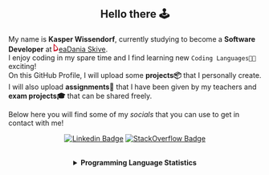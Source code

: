 ## <p align="center">Hello there 🕹️</p>

My name is **Kasper Wissendorf**, currently studying to become a **Software Developer** at [![Icon](/icons/Dania.png)eaDania Skive](https://eadania.com/). <br>
I enjoy coding in my spare time and I find learning new `Coding Languages👨‍💻` exciting!<br/>
On this GitHub Profile, I will upload some **projects📦** that I personally create. I will also upload **assignments📝** that I have been given by my teachers and **exam projects🎓** that can be shared freely. 

Below here you will find some of my *socials* that you can use to get in contact with me! 

<div align="center">
  
[![Linkedin Badge](https://img.shields.io/badge/-LinkedIn-blue?style=flat-square&logo=Linkedin&logoColor=white)](https://www.linkedin.com/in/kasper-wissendorf-7279011b6/)
[![StackOverflow Badge](https://img.shields.io/badge/-Stack%20Overflow-FE7A16?style=flat-square&logo=Stack-Overflow&logoColor=white)](https://stackoverflow.com/users/18100435/kasper-wissendorf)
</div>

<br>
<details>
<summary align="center"><strong>Programming Language Statistics</strong></summary>
<br>
<div align="center">
<pre>
C++            | 24 hours 00 minutes
JavaScript     | 20 hours 24 minutes
Python         | 19 hours 06 minutes
C#             | 09 hours 29 minutes
CSS            | 05 hours 38 minutes
Blazor         | 03 hours 11 minutes
HTML           | 02 hours 50 minutes
Markdown       | 01 hours 48 minutes
TypeScript     | 00 hours 59 minutes
Lua            | 00 hours 47 minutes
CSHTML         | 00 hours 03 minutes
SQL            | 00 hours 03 minutes
<sub>Last Updated: 05/22/2022 01:51:47</sub>
<sub>Data first recorded on 31th. January of 2022</sub>
</pre>
</div>
</details>